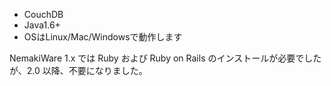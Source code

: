 * CouchDB
* Java1.6+
* OSはLinux/Mac/Windowsで動作します

NemakiWare 1.x では Ruby および Ruby on Rails のインストールが必要でしたが、2.0 以降、不要になりました。